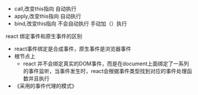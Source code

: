 - call,改变this指向 自动执行 
- apply,改变this指向 自动执行
- bind,改变this指向 不会自动执行 手动加（）执行



react 绑定事件和原生事件的区别
- react事件绑定是合成事件，原生事件是浏览器事件
- 根节点上
  - react 并不会绑定真实的DOM事件，而是在document上面绑定了一系列的事件监听，当事件发生时，react会根据事件类型找到对应的事件处理函数并且执行
- 《采用的事件代理的模式》